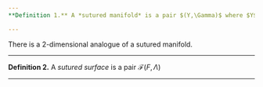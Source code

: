 ```yaml
---
**Definition 1.** A *sutured manifold* is a pair $(Y,\Gamma)$ where $Y$ is an oriented 3-manifold with boundary and $\Gamma$ is closed simple curves on $\partial Y$ called *sutures*. Every component of $\partial Y$ contains sutures and $\Gamma$ divides $\partial Y$ into two regions $R_+$ and $R_-$.

---
```


There is a 2-dimensional analogue of a sutured manifold.

---
**Definition 2.** A *sutured surface* is a pair $\mathcal{F}(F,\Lambda)$

---

<!--stackedit_data:
eyJoaXN0b3J5IjpbMjE0NjczMTE5N119
-->